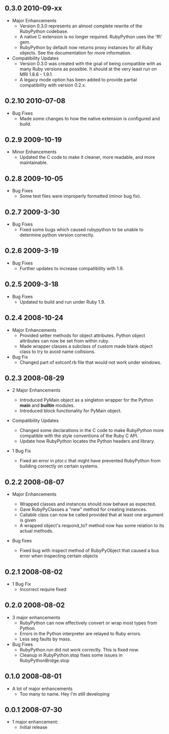 ## 0.3.0 2010-09-xx
* Major Enhancements
  * Version 0.3.0 represents an almost complete rewrite of the RubyPython codebase.
  * A native C extension is no longer required. RubyPython uses the 'ffi' gem.
  * RubyPython by default now returns proxy instances for all Ruby objects. See the documentation for more information.
* Compatibility Updates
  * Version 0.3.0 was created with the goal of being compatible with as many Ruby versions as possible. It should at the very least run on MRI 1.8.6 - 1.9.1.
  * A legacy mode option has been added to provide partial compatibility with version 0.2.x.

## 0.2.10 2010-07-08
* Bug Fixes
	* Made some changes to how the native extension is configured and build.

## 0.2.9 2009-10-19
* Minor Enhancements
	* Updated the C code to make it cleaner, more readable, and more maintainable.

## 0.2.8 2009-10-05
* Bug Fixes
	* Some test files were improperly formatted (minor bug fix).

## 0.2.7 2009-3-30
* Bug Fixes
	* Fixed some bugs which caused rubypython to be unable to determine python version correctly.

## 0.2.6 2009-3-19
* Bug Fixes
	* Further updates to increase compatibility with 1.9.

## 0.2.5 2009-3-18
* Bug Fixes
	* Updated to build and run under Ruby 1.9.

## 0.2.4 2008-10-24
* Major Enhancements
	* Provided setter methods for object attributes. Python object attributes can now be set from within ruby.
	* Made wrapper classes a subclass of custom made blank object class to try to avoid name collisions.
* Bug Fix
	* Changed part of extconf.rb file that would not work under windows.

## 0.2.3 2008-08-29
* 2 Major Enhancements
	* Introduced PyMain object as a singleton wrapper for the Python __main__ and __builtin__ modules.
	* Introduced block functionality for PyMain object.
	
* Compatibility Updates
	* Changed some declarations in the C code to make RubyPython more compatible with the style conventions of the Ruby C API.
	* Update how RubyPython locates the Python headers and library.
* 1 Bug Fix
	* Fixed an error in ptor.c that might have prevented RubyPython from building correctly on certain systems.
		

## 0.2.2 2008-08-07
* Major Enhancements
	* Wrapped classes and instances should now behave as expected.
	* Gave RubyPyClasses a "new" method for creating instances.
	* Callable class can now be called provided that at least one argument is given
	* A wrapped object's respond_to? method now has some relation to its actual methods.
	
* Bug fixes
	* Fixed bug with inspect method of RubyPyObject that caused a bus error when inspecting certain objects


## 0.2.1 2008-08-02
* 1 Bug Fix
	* Incorrect require fixed

## 0.2.0 2008-08-02
* 3 major enhancements
	* RubyPython can now effectively convert or wrap most types from Python.
	* Errors in the Python interpreter are relayed to Ruby errors.
	* Less seg faults by mass.
* Bug Fixes
	* RubyPython.run did not work correctly. This is fixed now.
	* Cleanup in RubyPython.stop fixes some issues in RubyPythonBridge.stop

## 0.1.0 2008-08-01
* A lot of major enhancements
	* Too many to name. Hey I'm still developing

## 0.0.1 2008-07-30

* 1 major enhancement:
  * Initial release
